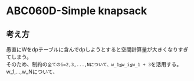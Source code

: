 # ABC060D-Simple knapsack
## 考え方
愚直にWをdpテーブルに含んでdpしようとすると空間計算量が大きくなりすぎてしまう。  
そのため、制約の`全てのi=2,3,...,Nについて、w_1≦w_i≦w_1 + 3`を活用する。  
w_1,...,w_Nについて、
